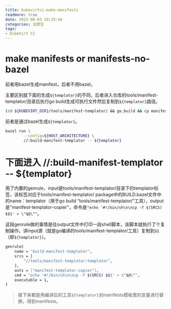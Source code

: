 ```yaml
---
title: kubevirtci-make-manifests
readmore: true
date: 2022-08-03 19:33:44
categories: 云原生
tags:
- KubeVirt CI
---
```



# make manifests or manifests-no-bazel

前者用bazel生成manifest，后者不用bazel。

主要区别就下面的生成`${templator}`的不同，后者进入仓库的tools/manifest-templator/目录后执行go build生成可执行文件然后复制到`${templator}`路径。

```bash
(cd ${KUBEVIRT_DIR}/tools/manifest-templator/ && go_build && cp manifest-templator ${templator})
```

前者是通过bazel生成`${templator}`。

```bash
bazel run \
        --config=${HOST_ARCHITECTURE} \
        //:build-manifest-templator -- ${templator}
```



# 下面进入 //:build-manifest-templator -- ${templator}

用了内置的genrule，input是tools/manifest-templator/目录下的templator标签，该标签对应于tools/manifest-templator/ package中的BUILD.bazel文件中的name：templator（用于go build “tools/manifest-templator/”工具），output是"manifest-templator-copier"，命令是`"echo '#!/bin/sh\n\ncp -f $(SRCS) $$1' > \"$@\""`。

这段genrule做的事情是往output文件中打印一段shell脚本，该脚本就执行了个复制操作。讲input源（就是go编译的tools/manifest-templator/工具）复制到`$1`（即`${templator}`）。

```bash
genrule(
    name = "build-manifest-templator",
    srcs = [
        "//tools/manifest-templator:templator",
    ],
    outs = ["manifest-templator-copier"],
    cmd = "echo '#!/bin/sh\n\ncp -f $(SRCS) $$1' > \"$@\"",
    executable = 1,
)
```


> 接下来都是用编译后的工具`${templator}`对manifests模板里的变量进行替换，得到manifests。